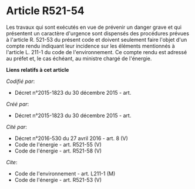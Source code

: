 # Article R521-54

Les travaux qui sont exécutés en vue de prévenir un danger grave et qui présentent un caractère d'urgence sont dispensés des
procédures prévues à l'article R. 521-53 du présent code et doivent seulement faire l'objet d'un compte rendu indiquant leur
incidence sur les éléments mentionnés à l'article L. 211-1 du code de l'environnement. Ce compte rendu est adressé au préfet
et, le cas échéant, au ministre chargé de l'énergie.

**Liens relatifs à cet article**

_Codifié par_:

  - Décret n°2015-1823 du 30 décembre 2015 - art.

_Créé par_:

  - Décret n°2015-1823 du 30 décembre 2015 - art.

_Cité par_:

  - Décret n°2016-530 du 27 avril 2016 - art. 8 (V)
  - Code de l'énergie - art. R521-55 (V)
  - Code de l'énergie - art. R521-58 (V)

_Cite_:

  - Code de l'environnement - art. L211-1 (M)
  - Code de l'énergie - art. R521-53 (V)
